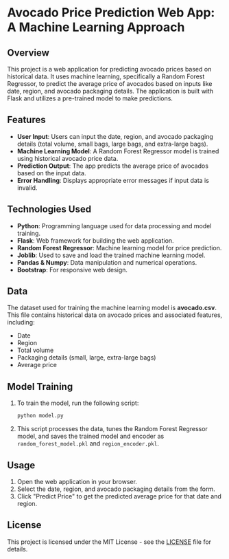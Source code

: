 # Avocado Price Prediction Web App: A Machine Learning Approach

## Overview
This project is a web application for predicting avocado prices based on historical data. It uses machine learning, specifically a Random Forest Regressor, to predict the average price of avocados based on inputs like date, region, and avocado packaging details. The application is built with Flask and utilizes a pre-trained model to make predictions.

## Features
- **User Input**: Users can input the date, region, and avocado packaging details (total volume, small bags, large bags, and extra-large bags).
- **Machine Learning Model**: A Random Forest Regressor model is trained using historical avocado price data.
- **Prediction Output**: The app predicts the average price of avocados based on the input data.
- **Error Handling**: Displays appropriate error messages if input data is invalid.

## Technologies Used
- **Python**: Programming language used for data processing and model training.
- **Flask**: Web framework for building the web application.
- **Random Forest Regressor**: Machine learning model for price prediction.
- **Joblib**: Used to save and load the trained machine learning model.
- **Pandas & Numpy**: Data manipulation and numerical operations.
- **Bootstrap**: For responsive web design.

## Data

The dataset used for training the machine learning model is **avocado.csv**. This file contains historical data on avocado prices and associated features, including:
- Date
- Region
- Total volume
- Packaging details (small, large, extra-large bags)
- Average price

## Model Training

1. To train the model, run the following script:
   ```bash
   python model.py
   ```

2. This script processes the data, tunes the Random Forest Regressor model, and saves the trained model and encoder as `random_forest_model.pkl` and `region_encoder.pkl`.

## Usage

1. Open the web application in your browser.
2. Select the date, region, and avocado packaging details from the form.
3. Click "Predict Price" to get the predicted average price for that date and region.

## License

This project is licensed under the MIT License - see the [LICENSE](LICENSE) file for details.
